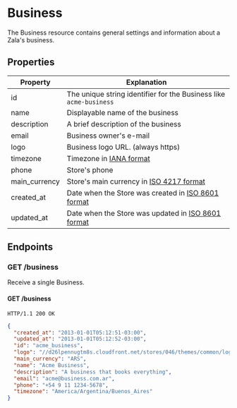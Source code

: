 Business
======

The Business resource contains general settings and information about a Zala's business.

Properties
----------

| Property      | Explanation                                                                                 |
|---------------|---------------------------------------------------------------------------------------------|
| id            | The unique string identifier for the Business like `acme-business`                          |
| name          | Displayable name of the business                                                            |
| description   | A brief description of the business                                                         |
| email         | Business owner's e-mail                                                                     |
| logo          | Business logo URL. (always https)                                                           |
| timezone      | Timezone in [IANA format](https://en.wikipedia.org/wiki/Tz_database)                        |
| phone         | Store's phone                                                                               |
| main_currency | Store's main currency in [ISO 4217 format](https://en.wikipedia.org/wiki/Tz_database)       |
| created_at    | Date when the Store was created in [ISO 8601 format](http://en.wikipedia.org/wiki/ISO_8601) |
| updated_at    | Date when the Store was updated in [ISO 8601 format](http://en.wikipedia.org/wiki/ISO_8601) |

Endpoints
---------

### GET /business

Receive a single Business.

#### GET /business

`HTTP/1.1 200 OK`

```json
{
  "created_at": "2013-01-01T05:12:51-03:00",
  "updated_at": "2013-01-01T05:12:52-03:00",
  "id": "acme_business",
  "logo": "//d26lpennugtm8s.cloudfront.net/stores/046/themes/common/logo-ff622335866ee56df3bceed2e9d41469.png",
  "main_currency": "ARS",
  "name": "Acme Business",
  "description": "A business that books everything",
  "email": "acme@business.com.ar",
  "phone": "+54 9 11 1234-5678",
  "timezone": "America/Argentina/Buenos_Aires"
}
```
